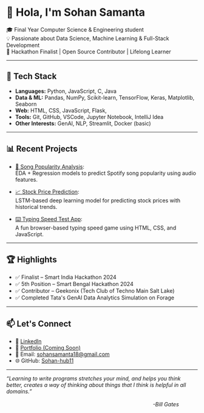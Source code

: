 # 👋 Hola, I'm Sohan Samanta

<!--
**Sohan-hub11/Sohan-hub11** is a ✨ _special_ ✨ repository because its `README.md` (this file) appears on your GitHub profile.

Here are some ideas to get you started:

- 🔭 I’m currently working on ...
- 🌱 I’m currently learning ...
- 👯 I’m looking to collaborate on ...
- 🤔 I’m looking for help with ...
- 💬 Ask me about ...
- 📫 How to reach me: ...
- 😄 Pronouns: ...
- ⚡ Fun fact: ...
-->

🎓 Final Year Computer Science & Engineering student  
💡 Passionate about Data Science, Machine Learning & Full-Stack Development  
🚀 Hackathon Finalist | Open Source Contributor | Lifelong Learner  

---

## 🔧 Tech Stack

- **Languages:** Python, JavaScript, C, Java  
- **Data & ML:** Pandas, NumPy, Scikit-learn, TensorFlow, Keras, Matplotlib, Seaborn  
- **Web:** HTML, CSS, JavaScript, Flask, 
- **Tools:** Git, GitHub, VSCode, Jupyter Notebook, IntelliJ Idea  
- **Other Interests:** GenAI, NLP, Streamlit, Docker (basic)

---

## 📊 Recent Projects

- [🔗 Song Popularity Analysis](https://github.com/Sohan-hub11/Song-Popularity-EDA):  
  EDA + Regression models to predict Spotify song popularity using audio features.
  
- [📈 Stock Price Prediction](https://github.com/Sohan-hub11/Stock_Price_Prediction):  
  LSTM-based deep learning model for predicting stock prices with historical trends.

- [⌨️ Typing Speed Test App](https://github.com/Sohan-hub11/Typing-Speed-Test):  
  A fun browser-based typing speed game using HTML, CSS, and JavaScript.

---

## 🏆 Highlights

- ✅ Finalist – Smart India Hackathon 2024  
- ✅ 5th Position – Smart Bengal Hackathon 2024  
- ✅ Contributor – Geekonix (Tech Club of Techno Main Salt Lake)  
- ✅ Completed Tata's GenAI Data Analytics Simulation on Forage

---

## 📫 Let's Connect

- 💼 [LinkedIn](https://www.linkedin.com/in/sohan-samanta-271128257/)
- 📁 [Portfolio (Coming Soon)]()
- 📧 Email: sohansamanta18@gmail.com
- 🌐 GitHub: [Sohan-hub11](https://github.com/Sohan-hub11)

---

_“Learning to write programs stretches your mind, and helps you think better, creates a way of thinking about things that I think is helpful in all domains.” <br>
  &nbsp;&nbsp;&nbsp;&nbsp;&nbsp;&nbsp;&nbsp;&nbsp;&nbsp;&nbsp;&nbsp;&nbsp;&nbsp;&nbsp;&nbsp;&nbsp;&nbsp;&nbsp;&nbsp;&nbsp;&nbsp;&nbsp;&nbsp;&nbsp;&nbsp;&nbsp;&nbsp;&nbsp;&nbsp;&nbsp;&nbsp;&nbsp;&nbsp;
  &nbsp;&nbsp;&nbsp;&nbsp;&nbsp;&nbsp;&nbsp;&nbsp;&nbsp;&nbsp;&nbsp;&nbsp;&nbsp;&nbsp;&nbsp;&nbsp;&nbsp;&nbsp;&nbsp;&nbsp;&nbsp;&nbsp;&nbsp;&nbsp;&nbsp;&nbsp;&nbsp;&nbsp;&nbsp;&nbsp;&nbsp;&nbsp;&nbsp;
  &nbsp;&nbsp;&nbsp;&nbsp;&nbsp;&nbsp;&nbsp;&nbsp;&nbsp;&nbsp;&nbsp;&nbsp;&nbsp;&nbsp;&nbsp;&nbsp;&nbsp;&nbsp;&nbsp;&nbsp;&nbsp;&nbsp;&nbsp;&nbsp;&nbsp;&nbsp;&nbsp;&nbsp;&nbsp;&nbsp;&nbsp;&nbsp;&nbsp;
  &nbsp;&nbsp;&nbsp;&nbsp;&nbsp;&nbsp;&nbsp;&nbsp;&nbsp;&nbsp;&nbsp;&nbsp;&nbsp;&nbsp;&nbsp;&nbsp;&nbsp;&nbsp;&nbsp;&nbsp;&nbsp;&nbsp;&nbsp;&nbsp;&nbsp;&nbsp;&nbsp;&nbsp;&nbsp;&nbsp;&nbsp;&nbsp;&nbsp;
  &nbsp;&nbsp;&nbsp;&nbsp;&nbsp;&nbsp;&nbsp;&nbsp;&nbsp;&nbsp;&nbsp;&nbsp;&nbsp;&nbsp;&nbsp;&nbsp;&nbsp;&nbsp;&nbsp;&nbsp;&nbsp;&nbsp;&nbsp;&nbsp;&nbsp;&nbsp;&nbsp;&nbsp;&nbsp;&nbsp;&nbsp;&nbsp;&nbsp;
  &nbsp;&nbsp;&nbsp;&nbsp;&nbsp;&nbsp;&nbsp;&nbsp;&nbsp;&nbsp;&nbsp;&nbsp;&nbsp;&nbsp;&nbsp;&nbsp;&nbsp;&nbsp;&nbsp;&nbsp;&nbsp;&nbsp;&nbsp;&nbsp;&nbsp;&nbsp;&nbsp;&nbsp;&nbsp;
  -Bill Gates_
